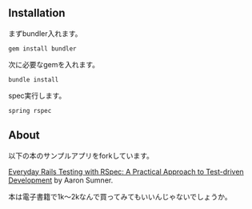 ## Installation

まずbundler入れます。
```
gem install bundler
```

次に必要なgemを入れます。
```
bundle install
```

spec実行します。
```
spring rspec
```

## About

以下の本のサンプルアプリをforkしています。

[Everyday Rails Testing with RSpec: A Practical Approach to Test-driven Development](https://leanpub.com/everydayrailsrspec) by Aaron Sumner.

本は電子書籍で1k〜2kなんで買ってみてもいいんじゃないでしょうか。
